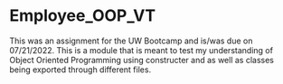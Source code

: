 # Employee_OOP_VT
This was an assignment for the UW Bootcamp and is/was due on 07/21/2022. This is a module that is meant to test my understanding of Object Oriented Programming using constructer and as well as classes being exported through different files.
